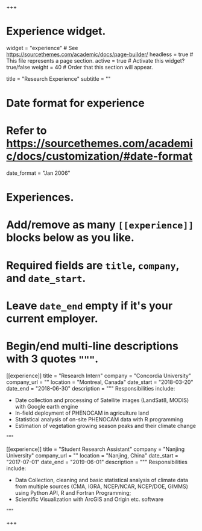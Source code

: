 +++
# Experience widget.
widget = "experience"  # See https://sourcethemes.com/academic/docs/page-builder/
headless = true  # This file represents a page section.
active = true  # Activate this widget? true/false
weight = 40  # Order that this section will appear.

title = "Research Experience"
subtitle = ""

# Date format for experience
#   Refer to https://sourcethemes.com/academic/docs/customization/#date-format
date_format = "Jan 2006"

# Experiences.
#   Add/remove as many `[[experience]]` blocks below as you like.
#   Required fields are `title`, `company`, and `date_start`.
#   Leave `date_end` empty if it's your current employer.
#   Begin/end multi-line descriptions with 3 quotes `"""`.
[[experience]]
  title = "Research Intern"
  company = "Concordia University"
  company_url = ""
  location = "Montreal, Canada"
  date_start = "2018-03-20"
  date_end = "2018-06-30"
  description = """
  Responsibilities include:
  
  *  Date collection and processing of Satellite images (LandSat8, MODIS) with Google earth engine
  *  In-field deployment of PHENOCAM in agriculture land
  *  Statistical analysis of on-site PHENOCAM data with R programming
  *  Estimation of vegetation growing season peaks and their climate change 


  """
  
  

[[experience]]
  title = "Student Research Assistant"
  company = "Nanjing University"
  company_url = ""
  location = "Nanjing, China"
  date_start = "2017-07-01"
  date_end = "2019-06-01"
  description = """
  Responsibilities include:
  
  * Data Collection, cleaning and basic statistical analysis of climate data from multiple sources (CMA, IGRA, NCEP/NCAR, NCEP/DOE, GIMMS) using Python API, R and Fortran Programming;
  * Scientific Visualization with ArcGIS and Origin etc. software
  
  """

+++
